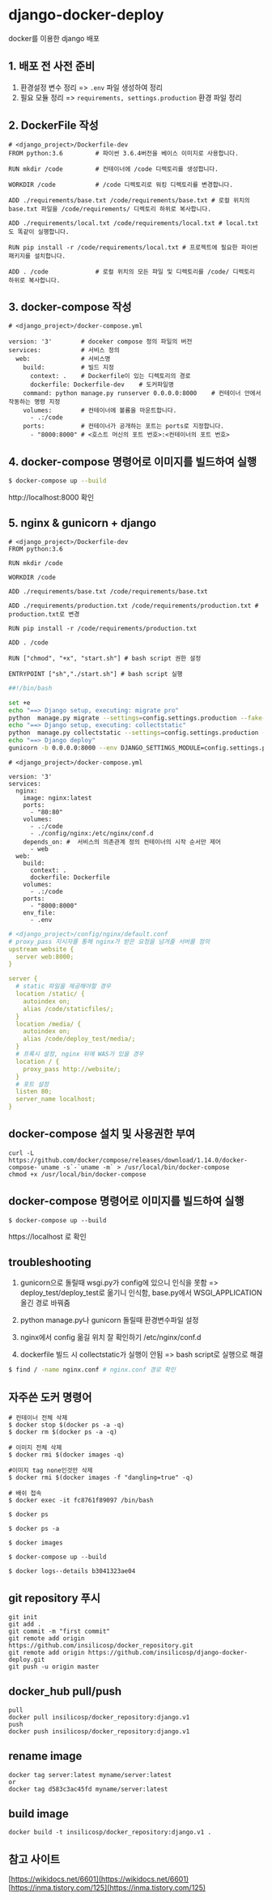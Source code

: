# django-docker-deploy
docker를 이용한 django 배포

## 1. 배포 전 사전 준비
1. 환경설정 변수 정리 => `.env` 파일 생성하여 정리   
2. 필요 모듈 정리 => `requirements, settings.production` 환경 파일 정리

## 2. DockerFile 작성
```docker
# <django_project>/Dockerfile-dev
FROM python:3.6 		# 파이썬 3.6.4버전을 베이스 이미지로 사용합니다.

RUN mkdir /code 		# 컨테이너에 /code 디렉토리를 생성합니다.

WORKDIR /code 			# /code 디렉토리로 워킹 디렉토리를 변경합니다.

ADD ./requirements/base.txt /code/requirements/base.txt # 로컬 위치의 base.txt 파일을 /code/requirements/ 디렉토리 하위로 복사합니다.

ADD ./requirements/local.txt /code/requirements/local.txt # local.txt도 똑같이 실행합니다.

RUN pip install -r /code/requirements/local.txt # 프로젝트에 필요한 파이썬 패키지를 설치합니다.

ADD . /code				# 로컬 위치의 모든 파일 및 디렉토리를 /code/ 디렉토리 하위로 복사합니다.
```

## 3. docker-compose 작성
```docker
# <django_project>/docker-compose.yml

version: '3'		# doceker compose 정의 파일의 버전
services:			# 서비스 정의
  web:				# 서비스명
    build:			# 빌드 지정
      context: . 	# Dockerfile이 있는 디렉토리의 경로
      dockerfile: Dockerfile-dev 	# 도커파일명
    command: python manage.py runserver 0.0.0.0:8000 	# 컨테이너 안에서 작동하는 명령 지정
    volumes: 		# 컨테이너에 볼륨을 마운트합니다.
      - .:/code
    ports: 			# 컨테이너가 공개하는 포트는 ports로 지정합니다.
      - "8000:8000" # <호스트 머신의 포트 번호>:<컨테이너의 포트 번호>
```

## 4. docker-compose 명령어로 이미지를 빌드하여 실행
```zsh
$ docker-compose up --build
```
http://localhost:8000 확인

## 5. nginx & gunicorn + django
```docker
# <django_project>/Dockerfile-dev
FROM python:3.6

RUN mkdir /code

WORKDIR /code

ADD ./requirements/base.txt /code/requirements/base.txt

ADD ./requirements/production.txt /code/requirements/production.txt # production.txt로 변경

RUN pip install -r /code/requirements/production.txt

ADD . /code

RUN ["chmod", "+x", "start.sh"] # bash script 권한 설정

ENTRYPOINT ["sh","./start.sh"] # bash script 실행
```

```zsh
##!/bin/bash

set +e 
echo "==> Django setup, executing: migrate pro"
python  manage.py migrate --settings=config.settings.production --fake-initial
echo "==> Django setup, executing: collectstatic"
python  manage.py collectstatic --settings=config.settings.production --noinput -v 3
echo "==> Django deploy"
gunicorn -b 0.0.0.0:8000 --env DJANGO_SETTINGS_MODULE=config.settings.production deploy_test.wsgi:application 
```

```docker
# <django_project>/docker-compose.yml

version: '3'
services:
  nginx:
    image: nginx:latest
    ports:
      - "80:80"
    volumes:
      - .:/code
      - ./config/nginx:/etc/nginx/conf.d
    depends_on:	#  서비스의 의존관계 정의 컨테이너의 시작 순서만 제어 
      - web
  web:
    build:
      context: .
      dockerfile: Dockerfile
    volumes:
      - .:/code
    ports:
      - "8000:8000"
    env_file:
      - .env
```
```yml
# <django_project>/config/nginx/default.conf
# proxy_pass 지시자를 통해 nginx가 받은 요청을 넘겨줄 서버를 정의
upstream website {
  server web:8000;
}

server {
  # static 파일을 제공해야할 경우
  location /static/ {
    autoindex on;
    alias /code/staticfiles/;
  }
  location /media/ {
    autoindex on;
    alias /code/deploy_test/media/;
  }
  # 프록시 설정, nginx 뒤에 WAS가 있을 경우
  location / {
    proxy_pass http://website/;
  }  
  # 포트 설정
  listen 80;
  server_name localhost;
}

```
## docker-compose 설치 및 사용권한 부여
```
curl -L https://github.com/docker/compose/releases/download/1.14.0/docker-compose-`uname -s`-`uname -m` > /usr/local/bin/docker-compose
chmod +x /usr/local/bin/docker-compose
```

## docker-compose 명령어로 이미지를 빌드하여 실행

```
$ docker-compose up --build
```
https://localhost 로 확인


## troubleshooting
1. gunicorn으로 돌릴때 wsgi.py가 config에 있으니 인식을 못함 => deploy_test/deploy_test로 옮기니 인식함, base.py에서 WSGI_APPLICATION 올긴 경로 바꿔줌

2. python manage.py나 gunicorn 돌릴때 환경변수파일 설정

3. nginx에서 config 옮길 위치 잘 확인하기 /etc/nginx/conf.d

4. dockerfile 빌드 시 collectstatic가 실행이 안됨 => bash script로 실행으로 해결
```zsh
$ find / -name nginx.conf # nginx.conf 경로 확인
```

## 자주쓴 도커 명령어
```
# 컨테이너 전체 삭제
$ docker stop $(docker ps -a -q)
$ docker rm $(docker ps -a -q)

# 이미지 전체 삭제
$ docker rmi $(docker images -q)

#이미지 tag none인것만 삭제
$ docker rmi $(docker images -f "dangling=true" -q)

# 배쉬 접속
$ docker exec -it fc8761f89097 /bin/bash

$ docker ps

$ docker ps -a

$ docker images

$ docker-compose up --build

$ docker logs--details b3041323ae04
```
## git repository 푸시
```
git init
git add .
git commit -m "first commit"
git remote add origin https://github.com/insilicosp/docker_repository.git
git remote add origin https://github.com/insilicosp/django-docker-deploy.git
git push -u origin master
```

## docker_hub pull/push
```
pull
docker pull insilicosp/docker_repository:django.v1
push
docker push insilicosp/docker_repository:django.v1
```
## rename image
```
docker tag server:latest myname/server:latest
or
docker tag d583c3ac45fd myname/server:latest
```

## build image
```
docker build -t insilicosp/docker_repository:django.v1 .
```
## 참고 사이트
[https://wikidocs.net/6601](https://wikidocs.net/6601)  
[https://inma.tistory.com/125](https://inma.tistory.com/125)
